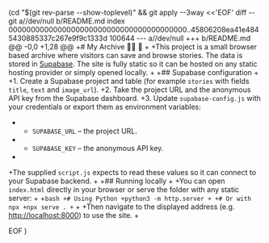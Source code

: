  (cd "$(git rev-parse --show-toplevel)" && git apply --3way <<'EOF' 
diff --git a//dev/null b/README.md
index 0000000000000000000000000000000000000000..45806208ea41e4845430885337c267e9f9c1333d 100644
--- a//dev/null
+++ b/README.md
@@ -0,0 +1,28 @@
+# My Archive 😮‍💨 🤤
+
+This project is a small browser based archive where visitors can save and browse stories. The data is stored in [Supabase](https://supabase.com/). The site is fully static so it can be hosted on any static hosting provider or simply opened locally.
+
+## Supabase configuration
+
+1. Create a Supabase project and table (for example `stories` with fields `title`, `text` and `image_url`).
+2. Take the project URL and the anonymous API key from the Supabase dashboard.
+3. Update `supabase-config.js` with your credentials or export them as environment variables:
+   - `SUPABASE_URL` – the project URL.
+   - `SUPABASE_KEY` – the anonymous API key.
+
+The supplied `script.js` expects to read these values so it can connect to your Supabase backend.
+
+## Running locally
+
+You can open `index.html` directly in your browser or serve the folder with any static server:
+
+```bash
+# Using Python
+python3 -m http.server
+
+# Or with npx
+npx serve .
+```
+
+Then navigate to the displayed address (e.g. <http://localhost:8000>) to use the site.
+
 
EOF
)
